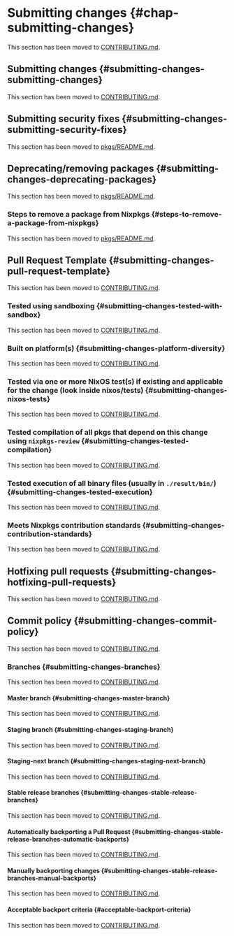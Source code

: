 # Submitting changes {#chap-submitting-changes}

This section has been moved to [CONTRIBUTING.md](https://github.com/NixOS/nixpkgs/blob/master/CONTRIBUTING.md).

## Submitting changes {#submitting-changes-submitting-changes}

This section has been moved to [CONTRIBUTING.md](https://github.com/NixOS/nixpkgs/blob/master/CONTRIBUTING.md).

## Submitting security fixes {#submitting-changes-submitting-security-fixes}

This section has been moved to [pkgs/README.md](https://github.com/NixOS/nixpkgs/blob/master/pkgs/README.md).

## Deprecating/removing packages {#submitting-changes-deprecating-packages}

This section has been moved to [pkgs/README.md](https://github.com/NixOS/nixpkgs/blob/master/pkgs/README.md).

### Steps to remove a package from Nixpkgs {#steps-to-remove-a-package-from-nixpkgs}

This section has been moved to [pkgs/README.md](https://github.com/NixOS/nixpkgs/blob/master/pkgs/README.md).

## Pull Request Template {#submitting-changes-pull-request-template}

This section has been moved to [CONTRIBUTING.md](https://github.com/NixOS/nixpkgs/blob/master/CONTRIBUTING.md).

### Tested using sandboxing {#submitting-changes-tested-with-sandbox}

This section has been moved to [CONTRIBUTING.md](https://github.com/NixOS/nixpkgs/blob/master/CONTRIBUTING.md).

### Built on platform(s) {#submitting-changes-platform-diversity}

This section has been moved to [CONTRIBUTING.md](https://github.com/NixOS/nixpkgs/blob/master/CONTRIBUTING.md).

### Tested via one or more NixOS test(s) if existing and applicable for the change (look inside nixos/tests) {#submitting-changes-nixos-tests}

This section has been moved to [CONTRIBUTING.md](https://github.com/NixOS/nixpkgs/blob/master/CONTRIBUTING.md).

### Tested compilation of all pkgs that depend on this change using `nixpkgs-review` {#submitting-changes-tested-compilation}

This section has been moved to [CONTRIBUTING.md](https://github.com/NixOS/nixpkgs/blob/master/CONTRIBUTING.md).

### Tested execution of all binary files (usually in `./result/bin/`) {#submitting-changes-tested-execution}

This section has been moved to [CONTRIBUTING.md](https://github.com/NixOS/nixpkgs/blob/master/CONTRIBUTING.md).

### Meets Nixpkgs contribution standards {#submitting-changes-contribution-standards}

This section has been moved to [CONTRIBUTING.md](https://github.com/NixOS/nixpkgs/blob/master/CONTRIBUTING.md).

## Hotfixing pull requests {#submitting-changes-hotfixing-pull-requests}

This section has been moved to [CONTRIBUTING.md](https://github.com/NixOS/nixpkgs/blob/master/CONTRIBUTING.md).

## Commit policy {#submitting-changes-commit-policy}

This section has been moved to [CONTRIBUTING.md](https://github.com/NixOS/nixpkgs/blob/master/CONTRIBUTING.md).

### Branches {#submitting-changes-branches}

This section has been moved to [CONTRIBUTING.md](https://github.com/NixOS/nixpkgs/blob/master/CONTRIBUTING.md).

#### Master branch {#submitting-changes-master-branch}

This section has been moved to [CONTRIBUTING.md](https://github.com/NixOS/nixpkgs/blob/master/CONTRIBUTING.md).

#### Staging branch {#submitting-changes-staging-branch}

This section has been moved to [CONTRIBUTING.md](https://github.com/NixOS/nixpkgs/blob/master/CONTRIBUTING.md).

#### Staging-next branch {#submitting-changes-staging-next-branch}

This section has been moved to [CONTRIBUTING.md](https://github.com/NixOS/nixpkgs/blob/master/CONTRIBUTING.md).

#### Stable release branches {#submitting-changes-stable-release-branches}

This section has been moved to [CONTRIBUTING.md](https://github.com/NixOS/nixpkgs/blob/master/CONTRIBUTING.md).

#### Automatically backporting a Pull Request {#submitting-changes-stable-release-branches-automatic-backports}

This section has been moved to [CONTRIBUTING.md](https://github.com/NixOS/nixpkgs/blob/master/CONTRIBUTING.md).

#### Manually backporting changes {#submitting-changes-stable-release-branches-manual-backports}

This section has been moved to [CONTRIBUTING.md](https://github.com/NixOS/nixpkgs/blob/master/CONTRIBUTING.md).

#### Acceptable backport criteria {#acceptable-backport-criteria}

This section has been moved to [CONTRIBUTING.md](https://github.com/NixOS/nixpkgs/blob/master/CONTRIBUTING.md).
